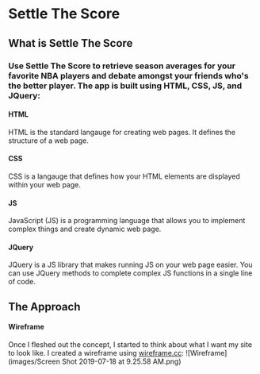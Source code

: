 # Settle The Score
## What is Settle The Score
### Use Settle The Score to retrieve season averages for your favorite NBA players and debate amongst your friends who's the better player. The app is built using HTML, CSS, JS, and JQuery:
#### HTML
HTML is the standard langauge for creating web pages. It defines the structure of a web page.
#### CSS
CSS is a langauge that defines how your HTML elements are displayed within your web page. 
#### JS
JavaScript (JS) is a programming language that allows you to implement complex things and create dynamic web page.
#### JQuery
JQuery is a JS library that makes running JS on your web page easier. You can use JQuery methods to complete complex JS functions in a single line of code.
## The Approach
#### Wireframe
Once I fleshed out the concept, I started to think about what I want my site to look like. I created a wireframe using [wireframe.cc](https://wireframe.cc):
![Wireframe](images/Screen Shot 2019-07-18 at 9.25.58 AM.png)

